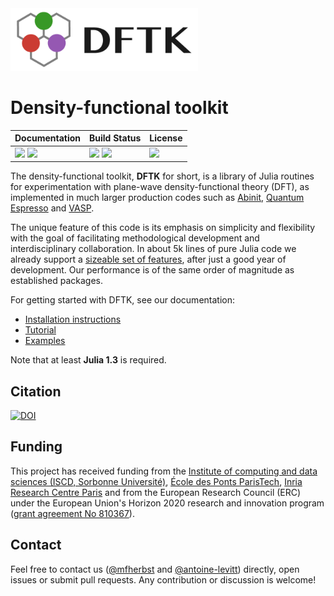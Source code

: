 <img src="https://raw.githubusercontent.com/JuliaMolSim/DFTK.jl/master/docs/logo/DFTK_750x250.png" alt="dftk logo" height="100px" />

# Density-functional toolkit

| **Documentation**                                       | **Build Status**                                       |  **License**                     |
|:------------------------------------------------------- |:------------------------------------------------------ |:-------------------------------- |
| [![][docs-img]][docs-url] [![][gitter-img]][gitter-url] | [![][travis-img]][travis-url] [![][cov-img]][cov-url]  | [![][license-img]][license-url]  |

[docs-img]: https://img.shields.io/badge/docs-dev-blue.svg
[docs-url]: https://juliamolsim.github.io/DFTK.jl/dev

[gitter-img]: https://badges.gitter.im/DFTK-jl/community.svg
[gitter-url]: https://gitter.im/DFTK-jl/community

[travis-img]: https://travis-ci.org/JuliaMolSim/DFTK.jl.svg?branch=master
[travis-url]: https://travis-ci.org/JuliaMolSim/DFTK.jl

[cov-img]: https://coveralls.io/repos/JuliaMolSim/DFTK.jl/badge.svg?branch=master&service=github
[cov-url]: https://coveralls.io/github/JuliaMolSim/DFTK.jl?branch=master

[license-img]: https://img.shields.io/github/license/JuliaMolSim/DFTK.jl.svg?maxAge=2592000
[license-url]: https://github.com/JuliaMolSim/DFTK.jl/blob/master/LICENSE

The density-functional toolkit, **DFTK** for short, is a library of
Julia routines for experimentation with plane-wave
density-functional theory (DFT), as implemented in much larger
production codes such as [Abinit](https://www.abinit.org/),
[Quantum Espresso](http://quantum-espresso.org/) and
[VASP](https://www.vasp.at/).

The unique feature of this code is its emphasis on simplicity and flexibility
with the goal of facilitating methodological development and
interdisciplinary collaboration.
In about 5k lines of pure Julia code we already support a
[sizeable set of features](https://juliamolsim.github.io/DFTK.jl/dev/index.html#package-features-1),
after just a good year of development.
Our performance is of the same order of magnitude as established packages.

For getting started with DFTK, see our documentation:
- [Installation instructions](https://juliamolsim.github.io/DFTK.jl/dev/manual/installation.html)
- [Tutorial](https://juliamolsim.github.io/DFTK.jl/dev/manual/tutorial.html)
- [Examples](https://juliamolsim.github.io/DFTK.jl/dev/manual/examples.html)

Note that at least **Julia 1.3** is required.

## Citation
[![DOI](https://zenodo.org/badge/181734238.svg)](https://zenodo.org/badge/latestdoi/181734238)

## Funding
This project has received funding from
the [Institute of computing and data sciences (ISCD, Sorbonne Université)](https://iscd.sorbonne-universite.fr/),
[École des Ponts ParisTech](https://enpc.fr), [Inria Research Centre Paris](https://www.inria.fr/fr/centre-inria-de-paris)
and from the European Research Council (ERC) under the European Union's Horizon 2020 research and
innovation program ([grant agreement No 810367](https://cordis.europa.eu/project/id/810367)).

## Contact
Feel free to contact us ([@mfherbst](https://github.com/mfherbst) and [@antoine-levitt](https://github.com/antoine-levitt))
directly, open issues or submit pull requests. Any contribution or discussion is welcome!
